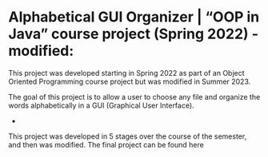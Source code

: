 # Alphabetical GUI Organizer | “OOP in Java” course project (Spring 2022) - modified:

This project was developed starting in Spring 2022 as part of an Object Oriented Programming course project but was modified in Summer 2023.

The goal of this project is to allow a user to choose any file and organize the words alphabetically in a GUI (Graphical User Interface). 

- 






This project was developed in 5 stages over the course of the semester, and then was modified. The final project can be found here
